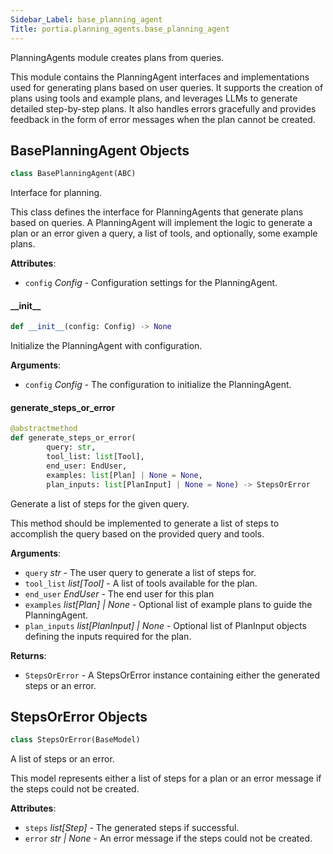 ```yaml
---
Sidebar_Label: base_planning_agent
Title: portia.planning_agents.base_planning_agent
---
```


PlanningAgents module creates plans from queries.

This module contains the PlanningAgent interfaces and implementations used for generating plans
based on user queries. It supports the creation of plans using tools and example plans, and
leverages LLMs to generate detailed step-by-step plans. It also handles errors gracefully and
provides feedback in the form of error messages when the plan cannot be created.

## BasePlanningAgent Objects

```python
class BasePlanningAgent(ABC)
```

Interface for planning.

This class defines the interface for PlanningAgents that generate plans based on queries.
A PlanningAgent will implement the logic to generate a plan or an error given a query,
a list of tools, and optionally, some example plans.

**Attributes**:

- `config` _Config_ - Configuration settings for the PlanningAgent.

#### \_\_init\_\_

```python
def __init__(config: Config) -> None
```

Initialize the PlanningAgent with configuration.

**Arguments**:

- `config` _Config_ - The configuration to initialize the PlanningAgent.

#### generate\_steps\_or\_error

```python
@abstractmethod
def generate_steps_or_error(
        query: str,
        tool_list: list[Tool],
        end_user: EndUser,
        examples: list[Plan] | None = None,
        plan_inputs: list[PlanInput] | None = None) -> StepsOrError
```

Generate a list of steps for the given query.

This method should be implemented to generate a list of steps to accomplish the query based
on the provided query and tools.

**Arguments**:

- `query` _str_ - The user query to generate a list of steps for.
- `tool_list` _list[Tool]_ - A list of tools available for the plan.
- `end_user` _EndUser_ - The end user for this plan
- `examples` _list[Plan] | None_ - Optional list of example plans to guide the PlanningAgent.
- `plan_inputs` _list[PlanInput] | None_ - Optional list of PlanInput objects defining
  the inputs required for the plan.
  

**Returns**:

- `StepsOrError` - A StepsOrError instance containing either the generated steps or an error.

## StepsOrError Objects

```python
class StepsOrError(BaseModel)
```

A list of steps or an error.

This model represents either a list of steps for a plan or an error message if
the steps could not be created.

**Attributes**:

- `steps` _list[Step]_ - The generated steps if successful.
- `error` _str | None_ - An error message if the steps could not be created.

